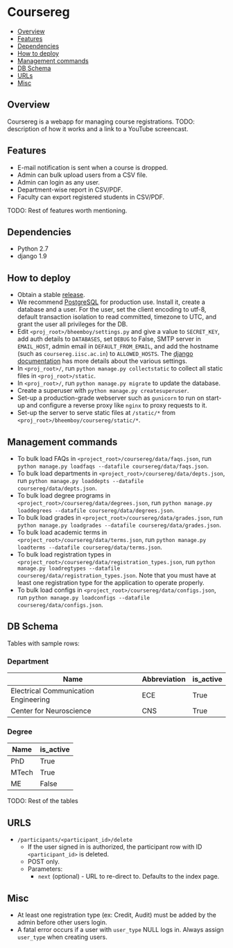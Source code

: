# Coursereg
- [Overview](#overview)
- [Features](#features)
- [Dependencies](#dependencies)
- [How to deploy](#how-to-deploy)
- [Management commands](#management-commands)
- [DB Schema](#db-schema)
- [URLs](#urls)
- [Misc](#misc)

## Overview
Coursereg is a webapp for managing course registrations. 
TODO: description of how it works and a link to a YouTube screencast.

## Features
- E-mail notification is sent when a course is dropped.
- Admin can bulk upload users from a CSV file.
- Admin can login as any user.
- Department-wise report in CSV/PDF.
- Faculty can export registered students in CSV/PDF.

TODO: Rest of features worth mentioning.

## Dependencies
- Python 2.7
- django 1.9

## How to deploy
- Obtain a stable [release](https://github.com/s-gv/bheemboy/releases).
- We recommend [PostgreSQL](http://www.postgresql.org/) for production use. Install it, create a database and a user. For the user, set the client encoding to utf-8, default transaction isolation to read committed, timezone to UTC, and grant the user all privileges for the DB.
- Edit `<proj_root>/bheemboy/settings.py` and give a value to `SECRET_KEY`, add auth details to `DATABASES`, set `DEBUG` to False, SMTP server in `EMAIL_HOST`, admin email in `DEFAULT_FROM_EMAIL`, and add the hostname (such as `coursereg.iisc.ac.in`) to `ALLOWED_HOSTS`. The [django documentation](https://docs.djangoproject.com/en/1.9/ref/settings/) has more details about the various settings.
- In `<proj_root>/`, run `python manage.py collectstatic` to collect all static files in `<proj_root>/static`.
- In `<proj_root>/`, run `python manage.py migrate` to update the database.
- Create a superuser with `python manage.py createsuperuser`.
- Set-up a production-grade webserver such as `gunicorn` to run on start-up and configure a reverse proxy like `nginx` to proxy requests to it.
- Set-up the server to serve static files at `/static/*` from `<proj_root>/bheemboy/coursereg/static/*`.

## Management commands
- To bulk load FAQs in `<project_root>/coursereg/data/faqs.json`, run `python manage.py loadfaqs --datafile coursereg/data/faqs.json`.
- To bulk load departments in `<project_root>/coursereg/data/depts.json`, run `python manage.py loaddepts --datafile coursereg/data/depts.json`.
- To bulk load degree programs in `<project_root>/coursereg/data/degrees.json`, run `python manage.py loaddegrees --datafile coursereg/data/degrees.json`.
- To bulk load grades in `<project_root>/coursereg/data/grades.json`, run `python manage.py loadgrades --datafile coursereg/data/grades.json`.
- To bulk load academic terms in `<project_root>/coursereg/data/terms.json`, run `python manage.py loadterms --datafile coursereg/data/terms.json`.
- To bulk load registration types in `<project_root>/coursereg/data/registration_types.json`, run `python manage.py loadregtypes --datafile coursereg/data/registration_types.json`. Note that you must have at least one registration type for the application to operate properly.
- To bulk load configs in `<project_root>/coursereg/data/configs.json`, run `python manage.py loadconfigs --datafile coursereg/data/configs.json`.

## DB Schema
Tables with sample rows:

### Department
|                Name                  | Abbreviation | is_active |
|--------------------------------------|:-------------|:----------|
| Electrical Communication Engineering |      ECE     |   True    |
| Center for Neuroscience              |      CNS     |   True    |

### Degree
| Name  | is_active |
|-------|:----------|
| PhD   |   True    |
| MTech |   True    |
| ME    |   False   |

TODO: Rest of the tables

## URLS
- `/participants/<participant_id>/delete`
  - If the user signed in is authorized, the participant row with ID `<participant_id>` is deleted.
  - POST only. 
  - Parameters: 
    - `next` (optional) - URL to re-direct to. Defaults to the index page.
  

## Misc
- At least one registration type (ex: Credit, Audit) must be added by the admin before other users login.
- A fatal error occurs if a user with `user_type` NULL logs in. Always assign `user_type` when creating users.

